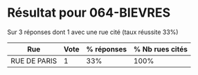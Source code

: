 # Résultat pour 064-BIEVRES

Sur 3 réponses dont 1 avec une rue cité (taux réussite 33%)

| Rue | Vote | % réponses | % Nb rues cités|
|-----|------|------------|----------------|
| RUE DE PARIS | 1 | 33% | 100%|
